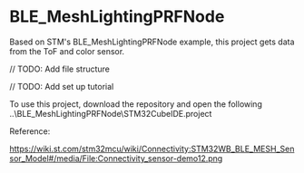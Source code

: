 # BLE_MeshLightingPRFNode

Based on STM's BLE_MeshLightingPRFNode example, this project gets data from the ToF and color sensor.



// TODO: Add file structure

// TODO: Add set up tutorial

To use this project, download the repository and open the following
..\BLE_MeshLightingPRFNode\STM32CubeIDE\.project















Reference:

https://wiki.st.com/stm32mcu/wiki/Connectivity:STM32WB_BLE_MESH_Sensor_Model#/media/File:Connectivity_sensor-demo12.png

